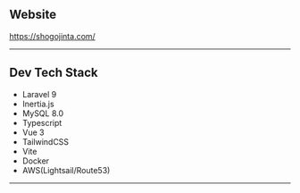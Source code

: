 ## Website
https://shogojinta.com/

---

## Dev Tech Stack

- Laravel 9
- Inertia.js
- MySQL 8.0
- Typescript
- Vue 3
- TailwindCSS
- Vite
- Docker
- AWS(Lightsail/Route53)

---